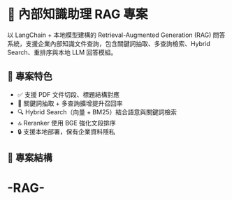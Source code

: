 # 🤖 內部知識助理 RAG 專案

以 LangChain + 本地模型建構的 Retrieval-Augmented Generation (RAG) 問答系統，支援企業內部知識文件查詢，包含關鍵詞抽取、多查詢檢索、Hybrid Search、重排序與本地 LLM 回答模組。

## 📌 專案特色

- ✅ 支援 PDF 文件切段、標題結構對應
- 🧠 關鍵詞抽取 + 多查詢擴增提升召回率
- 🔍 Hybrid Search（向量 + BM25）結合語意與關鍵詞檢索
- 🔝 Reranker 使用 BGE 強化文段排序
- 🔒 支援本地部署，保有企業資料隱私

## 📁 專案結構

# -RAG-
